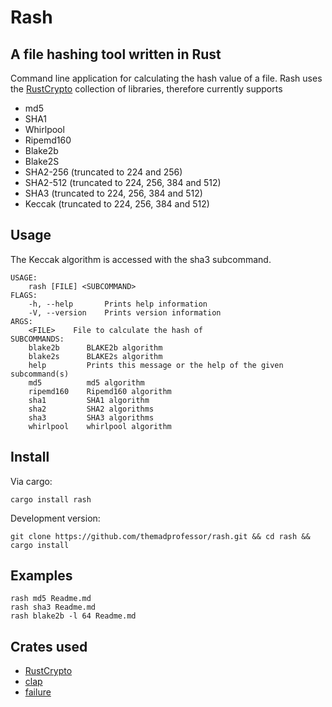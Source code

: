 # Rash
## A file hashing tool written in Rust

Command line application for calculating the hash value of a file. Rash uses the [RustCrypto](https://github.com/RustCrypto/hashes) collection of libraries, therefore currently supports
* md5
* SHA1
* Whirlpool
* Ripemd160
* Blake2b
* Blake2S
* SHA2-256 (truncated to 224 and 256)
* SHA2-512 (truncated to 224, 256, 384 and 512)
* SHA3 (truncated to 224, 256, 384 and 512)
* Keccak (truncated to 224, 256, 384 and 512)

## Usage
The Keccak algorithm is accessed with the sha3 subcommand.

    USAGE:
        rash [FILE] <SUBCOMMAND>
    FLAGS:
        -h, --help       Prints help information
        -V, --version    Prints version information
    ARGS:
        <FILE>    File to calculate the hash of
    SUBCOMMANDS:
        blake2b      BLAKE2b algorithm
        blake2s      BLAKE2s algorithm
        help         Prints this message or the help of the given subcommand(s)
        md5          md5 algorithm
        ripemd160    Ripemd160 algorithm
        sha1         SHA1 algorithm
        sha2         SHA2 algorithms
        sha3         SHA3 algorithms
        whirlpool    whirlpool algorithm
        
## Install
Via cargo:

    cargo install rash
   
Development version:

    git clone https://github.com/themadprofessor/rash.git && cd rash && cargo install

## Examples
    rash md5 Readme.md
    rash sha3 Readme.md
    rash blake2b -l 64 Readme.md

## Crates used
* [RustCrypto](https://github.com/RustCrypto/hashes)
* [clap](https://crates.io/crates/clap)
* [failure](https://crates.io/crates/failure)